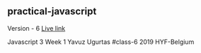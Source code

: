 
## practical-javascript


Version - 6 <a href="https://github.com/yavuzugurtas/practical-javascript/">Live link</a>



Javascript 3 
Week 1
Yavuz Ugurtas
#class-6 
2019  HYF-Belgium